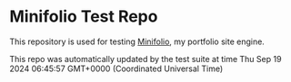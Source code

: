 # Minifolio Test Repo

This repository is used for testing [Minifolio](https://github.com/MaddyGuthridge/Minifolio), my portfolio site engine.

This repo was automatically updated by the test suite at time Thu Sep 19 2024 06:45:57 GMT+0000 (Coordinated Universal Time)

